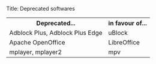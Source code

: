 Title: Deprecated softwares


<table>
<tr><th>Deprecated...</th><th>in favour of...</th></tr>
<tr><td>Adblock Plus, Adblock Plus Edge</td><td>uBlock</td></tr>
<tr><td>Apache OpenOffice</td><td>LibreOffice</td></tr>
<tr><td>mplayer, mplayer2</td><td>mpv</td></tr>
</table>
